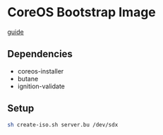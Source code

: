# CoreOS Bootstrap Image

[guide](https://devnonsense.com/posts/k3s-on-fedora-coreos-bare-metal/)
## Dependencies
- coreos-installer
- butane
- ignition-validate

## Setup
```sh
sh create-iso.sh server.bu /dev/sdx
```





